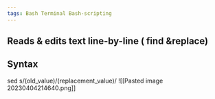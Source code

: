 ```yaml
---
tags: Bash Terminal Bash-scripting
---
```


## Reads & edits text line-by-line ( find &replace)

## Syntax
sed s/(old_value)/(replacement_value)/
![[Pasted image 20230404214640.png]]


